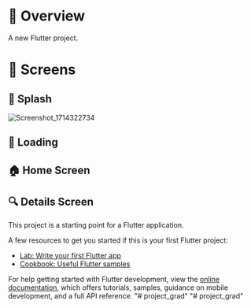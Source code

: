 # 📘 Overview

A new Flutter project.

# 📱 Screens

## 🎨 Splash
![Screenshot_1714322734](https://github.com/HussienKhaaleed/Solar-Power-E-commerce/assets/157541749/3d456321-6b3c-459a-bd27-7956eb876f33)


## 📱 Loading

## 🏠 Home Screen

## 🔍 Details Screen
This project is a starting point for a Flutter application.

A few resources to get you started if this is your first Flutter project:

- [Lab: Write your first Flutter app](https://docs.flutter.dev/get-started/codelab)
- [Cookbook: Useful Flutter samples](https://docs.flutter.dev/cookbook)

For help getting started with Flutter development, view the
[online documentation](https://docs.flutter.dev/), which offers tutorials,
samples, guidance on mobile development, and a full API reference.
"# project_grad" 
"# project_grad" 
